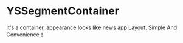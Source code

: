 # YSSegmentContainer
It's a container, appearance looks like news app Layout. Simple And Convenience！
